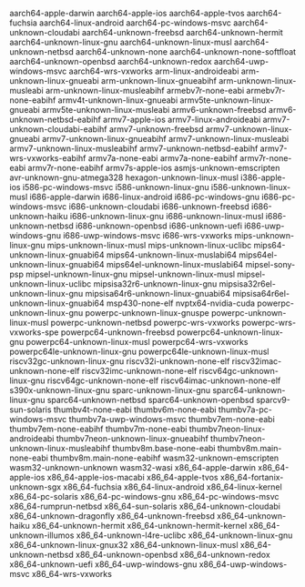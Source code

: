 aarch64-apple-darwin
aarch64-apple-ios
aarch64-apple-tvos
aarch64-fuchsia
aarch64-linux-android
aarch64-pc-windows-msvc
aarch64-unknown-cloudabi
aarch64-unknown-freebsd
aarch64-unknown-hermit
aarch64-unknown-linux-gnu
aarch64-unknown-linux-musl
aarch64-unknown-netbsd
aarch64-unknown-none
aarch64-unknown-none-softfloat
aarch64-unknown-openbsd
aarch64-unknown-redox
aarch64-uwp-windows-msvc
aarch64-wrs-vxworks
arm-linux-androideabi
arm-unknown-linux-gnueabi
arm-unknown-linux-gnueabihf
arm-unknown-linux-musleabi
arm-unknown-linux-musleabihf
armebv7r-none-eabi
armebv7r-none-eabihf
armv4t-unknown-linux-gnueabi
armv5te-unknown-linux-gnueabi
armv5te-unknown-linux-musleabi
armv6-unknown-freebsd
armv6-unknown-netbsd-eabihf
armv7-apple-ios
armv7-linux-androideabi
armv7-unknown-cloudabi-eabihf
armv7-unknown-freebsd
armv7-unknown-linux-gnueabi
armv7-unknown-linux-gnueabihf
armv7-unknown-linux-musleabi
armv7-unknown-linux-musleabihf
armv7-unknown-netbsd-eabihf
armv7-wrs-vxworks-eabihf
armv7a-none-eabi
armv7a-none-eabihf
armv7r-none-eabi
armv7r-none-eabihf
armv7s-apple-ios
asmjs-unknown-emscripten
avr-unknown-gnu-atmega328
hexagon-unknown-linux-musl
i386-apple-ios
i586-pc-windows-msvc
i586-unknown-linux-gnu
i586-unknown-linux-musl
i686-apple-darwin
i686-linux-android
i686-pc-windows-gnu
i686-pc-windows-msvc
i686-unknown-cloudabi
i686-unknown-freebsd
i686-unknown-haiku
i686-unknown-linux-gnu
i686-unknown-linux-musl
i686-unknown-netbsd
i686-unknown-openbsd
i686-unknown-uefi
i686-uwp-windows-gnu
i686-uwp-windows-msvc
i686-wrs-vxworks
mips-unknown-linux-gnu
mips-unknown-linux-musl
mips-unknown-linux-uclibc
mips64-unknown-linux-gnuabi64
mips64-unknown-linux-muslabi64
mips64el-unknown-linux-gnuabi64
mips64el-unknown-linux-muslabi64
mipsel-sony-psp
mipsel-unknown-linux-gnu
mipsel-unknown-linux-musl
mipsel-unknown-linux-uclibc
mipsisa32r6-unknown-linux-gnu
mipsisa32r6el-unknown-linux-gnu
mipsisa64r6-unknown-linux-gnuabi64
mipsisa64r6el-unknown-linux-gnuabi64
msp430-none-elf
nvptx64-nvidia-cuda
powerpc-unknown-linux-gnu
powerpc-unknown-linux-gnuspe
powerpc-unknown-linux-musl
powerpc-unknown-netbsd
powerpc-wrs-vxworks
powerpc-wrs-vxworks-spe
powerpc64-unknown-freebsd
powerpc64-unknown-linux-gnu
powerpc64-unknown-linux-musl
powerpc64-wrs-vxworks
powerpc64le-unknown-linux-gnu
powerpc64le-unknown-linux-musl
riscv32gc-unknown-linux-gnu
riscv32i-unknown-none-elf
riscv32imac-unknown-none-elf
riscv32imc-unknown-none-elf
riscv64gc-unknown-linux-gnu
riscv64gc-unknown-none-elf
riscv64imac-unknown-none-elf
s390x-unknown-linux-gnu
sparc-unknown-linux-gnu
sparc64-unknown-linux-gnu
sparc64-unknown-netbsd
sparc64-unknown-openbsd
sparcv9-sun-solaris
thumbv4t-none-eabi
thumbv6m-none-eabi
thumbv7a-pc-windows-msvc
thumbv7a-uwp-windows-msvc
thumbv7em-none-eabi
thumbv7em-none-eabihf
thumbv7m-none-eabi
thumbv7neon-linux-androideabi
thumbv7neon-unknown-linux-gnueabihf
thumbv7neon-unknown-linux-musleabihf
thumbv8m.base-none-eabi
thumbv8m.main-none-eabi
thumbv8m.main-none-eabihf
wasm32-unknown-emscripten
wasm32-unknown-unknown
wasm32-wasi
x86_64-apple-darwin
x86_64-apple-ios
x86_64-apple-ios-macabi
x86_64-apple-tvos
x86_64-fortanix-unknown-sgx
x86_64-fuchsia
x86_64-linux-android
x86_64-linux-kernel
x86_64-pc-solaris
x86_64-pc-windows-gnu
x86_64-pc-windows-msvc
x86_64-rumprun-netbsd
x86_64-sun-solaris
x86_64-unknown-cloudabi
x86_64-unknown-dragonfly
x86_64-unknown-freebsd
x86_64-unknown-haiku
x86_64-unknown-hermit
x86_64-unknown-hermit-kernel
x86_64-unknown-illumos
x86_64-unknown-l4re-uclibc
x86_64-unknown-linux-gnu
x86_64-unknown-linux-gnux32
x86_64-unknown-linux-musl
x86_64-unknown-netbsd
x86_64-unknown-openbsd
x86_64-unknown-redox
x86_64-unknown-uefi
x86_64-uwp-windows-gnu
x86_64-uwp-windows-msvc
x86_64-wrs-vxworks
